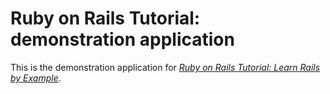 # Ruby on Rails Tutorial: demonstration application

This is the demonstration application for [*Ruby on Rails Tutorial: Learn Rails by Example*](http://railstutorial.org).